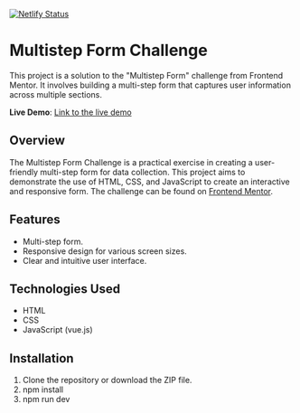 [![Netlify Status](https://api.netlify.com/api/v1/badges/e51ce14e-1a33-4b21-960e-74816ea1f1e3/deploy-status)](https://app.netlify.com/sites/loquacious-starlight-a92cc5/deploys)

# Multistep Form Challenge

This project is a solution to the "Multistep Form" challenge from Frontend Mentor. It involves building a multi-step form that captures user information across multiple sections.

**Live Demo**: [Link to the live demo](https://loquacious-starlight-a92cc5.netlify.app/)

## Overview

The Multistep Form Challenge is a practical exercise in creating a user-friendly multi-step form for data collection. This project aims to demonstrate the use of HTML, CSS, and JavaScript to create an interactive and responsive form. The challenge can be found on [Frontend Mentor](https://www.frontendmentor.io/challenges/multistep-form-YVAnSdqQBJ).

## Features

- Multi-step form.
- Responsive design for various screen sizes.
- Clear and intuitive user interface.

## Technologies Used

- HTML
- CSS
- JavaScript (vue.js)

## Installation

1. Clone the repository or download the ZIP file.
2. npm install
3. npm run dev
